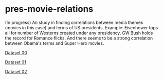 # pres-movie-relations
(In progress) An study in finding correlations between media themes (movies in this case) and terms of US presidents. Example: Eisenhower tops all for number of Westerns created under any presidency. GW Bush holds the record for Romance flicks. And there seems to be a strong correlation between Obama's terms and Super Hero movies. 

[Dataset 00](http://shanelessa.com/imgs/movie_pres_multi_genre.csv)

[Dataset 01](http://shanelessa.com/imgs/movie_pres_genre_rows.csv)

[Dataset 02](http://shanelessa.com/imgs/movie_pres_combined_movies_pres_01.csv)


